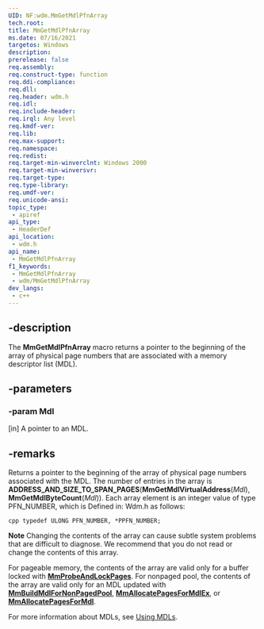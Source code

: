 ```yaml
---
UID: NF:wdm.MmGetMdlPfnArray
tech.root: 
title: MmGetMdlPfnArray
ms.date: 07/16/2021
targetos: Windows
description: 
prerelease: false
req.assembly: 
req.construct-type: function
req.ddi-compliance: 
req.dll: 
req.header: wdm.h
req.idl: 
req.include-header: 
req.irql: Any level
req.kmdf-ver: 
req.lib: 
req.max-support: 
req.namespace: 
req.redist: 
req.target-min-winverclnt: Windows 2000
req.target-min-winversvr: 
req.target-type: 
req.type-library: 
req.umdf-ver: 
req.unicode-ansi: 
topic_type:
 - apiref
api_type:
 - HeaderDef
api_location:
 - wdm.h
api_name:
 - MmGetMdlPfnArray
f1_keywords:
 - MmGetMdlPfnArray
 - wdm/MmGetMdlPfnArray
dev_langs:
 - c++
---
```


## -description

The **MmGetMdlPfnArray** macro returns a pointer to the beginning of the array of physical page numbers that are associated with a memory descriptor list (MDL).

## -parameters

### -param Mdl

[in]
A pointer to an MDL.

## -remarks

Returns a pointer to the beginning of the array of physical page numbers associated with the MDL.
The number of entries in the array is **ADDRESS_AND_SIZE_TO_SPAN_PAGES**(**MmGetMdlVirtualAddress**(_Mdl_), **MmGetMdlByteCount**(_Mdl_)). Each array element is an integer value of type PFN_NUMBER, which is Defined in: Wdm.h as follows:

`cpp typedef ULONG PFN_NUMBER, *PPFN_NUMBER;`

**Note** Changing the contents of the array can cause subtle system problems that are difficult to diagnose. We recommend that you do not read or change the contents of this array.

For pageable memory, the contents of the array are valid only for a buffer locked with [**MmProbeAndLockPages**](/windows-hardware/drivers/ddi/wdm/nf-wdm-mmprobeandlockpages). For nonpaged pool, the contents of the array are valid only for an MDL updated with [**MmBuildMdlForNonPagedPool**](/windows-hardware/drivers/ddi/wdm/nf-wdm-mmbuildmdlfornonpagedpool), [**MmAllocatePagesForMdlEx**](/windows-hardware/drivers/ddi/wdm/nf-wdm-mmallocatepagesformdlex), or [**MmAllocatePagesForMdl**](/windows-hardware/drivers/ddi/wdm/nf-wdm-mmallocatepagesformdl).

For more information about MDLs, see [Using MDLs](/windows-hardware/drivers/kernel/using-mdls).

